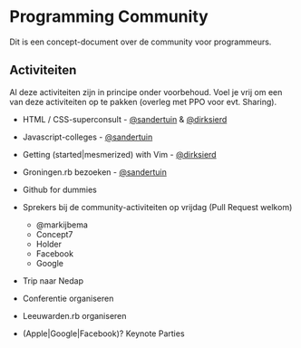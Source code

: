 # Programming Community

Dit is een concept-document over de community voor programmeurs.

## Activiteiten

Al deze activiteiten zijn in principe onder voorbehoud.
Voel je vrij om een van deze activiteiten op te pakken (overleg met PPO voor evt. Sharing).

* HTML / CSS-superconsult - [@sandertuin][sandertuin] & [@dirksierd][dirksierd]
* Javascript-colleges - [@sandertuin][sandertuin]
* Getting (started|mesmerized) with Vim - [@dirksierd][dirksierd]
* Groningen.rb bezoeken - [@sandertuin][sandertuin]

* Github for dummies
* Sprekers bij de community-activiteiten op vrijdag (Pull Request welkom)
  * @markijbema
  * Concept7
  * Holder
  * Facebook
  * Google
* Trip naar Nedap
* Conferentie organiseren
* Leeuwarden.rb organiseren
* (Apple|Google|Facebook)? Keynote Parties

[sandertuin]: http://twitter.com/sandertuin
[dirksierd]: http://twitter.com/dirksierd
